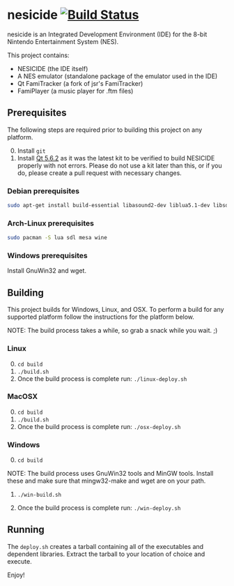 # nesicide [![Build Status](https://travis-ci.org/christopherpow/nesicide.svg?branch=master)](https://travis-ci.org/christopherpow/nesicide)

nesicide is an Integrated Development Environment (IDE) for the 8-bit Nintendo Entertainment System (NES).

This project contains:

* NESICIDE (the IDE itself)
* A NES emulator (standalone package of the emulator used in the IDE)
* Qt FamiTracker (a fork of jsr's FamiTracker)
* FamiPlayer (a music player for .ftm files)

## Prerequisites

The following steps are required prior to building this project on any platform.

0. Install `git`
1. Install [Qt 5.6.2](https://download.qt.io/official_releases/qt/5.6/5.6.2/) as it was the latest kit to be verified to build NESICIDE properly with not errors. Please do not use a kit later than this, or if you do, please create a pull request with necessary changes.

### Debian prerequisites

```sh
sudo apt-get install build-essential libasound2-dev liblua5.1-dev libsdl1.2-dev libgl1-mesa-dev wine-dev
```

### Arch-Linux prerequisites

```sh
sudo pacman -S lua sdl mesa wine
```

### Windows prerequisites

Install GnuWin32 and wget.

## Building

This project builds for Windows, Linux, and OSX. To perform a build for any supported platform follow the instructions for the platform below.

NOTE: The build process takes a while, so grab a snack while you wait. ;)

### Linux

0. `cd build`
1. `./build.sh`
2. Once the build process is complete run: `./linux-deploy.sh`

### MacOSX

0. `cd build`
1. `./build.sh`
2. Once the build process is complete run: `./osx-deploy.sh`

### Windows

0. `cd build`

NOTE: The build process uses GnuWin32 tools and MinGW tools. Install these and make sure that mingw32-make and wget are on your path.

1. `./win-build.sh`

2. Once the build process is complete run: `./win-deploy.sh`

## Running

The `deploy.sh` creates a tarball containing all of the executables and dependent libraries. Extract the tarball to your location of choice and execute.

Enjoy!
